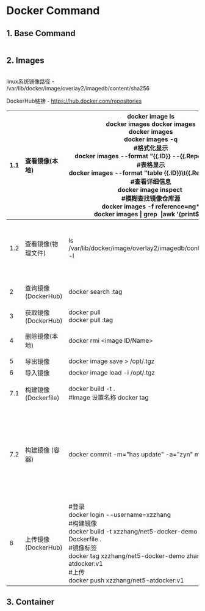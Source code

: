 # Docker Command

## 1. Base Command

```perl
```



## 2. Images

```perl

```

linux系统镜像路径 - /var/lib/docker/image/overlay2/imagedb/content/sha256

DockerHub链接 - https://hub.docker.com/repositories

| 1.1  | 查看镜像(本地)         | docker  image ls  <br />docker  images  docker  images <images name>  <br />docker images <images name:tag>  <br />docker  images -q  <br />#格式化显示  <br />docker  images --format "{{.ID}} --{{.Repository}}"  <br />#表格显示  <br />docker  images --format "table {{.ID}}\t{{.Repository}}"  <br />#查看详细信息  <br />docker image inspect <image ID>     <br />#模糊查找镜像仓库源  <br />docker images -f reference=ng*  <br />docker images \| grep <image Name> \|awk '{print$1}' | 参数说明：     <br />-q = --quiet 只列出id                   |
| ---- | :--------------------- | ------------------------------------------------------------ | ------------------------------------------------------------ |
| 1.2  | 查看镜像(物理文件)     | ls /var/lib/docker/image/overlay2/imagedb/content/sha256 -l  | 文件是Json数据类型  记录镜像 和 容器的配置关系               |
| 2    | 查询镜像(DockerHub)    | docker  search <images Name>:tag                             | tag 就是具体的标签版本                                       |
| 3    | 获取镜像(DockerHub)    | docker  pull <images Name>  <br />docker  pull <images Name>:tag |                                                              |
| 4    | 删除镜像(本地)         | docker rmi <image ID/Name>                                   | 不能存在依赖的容器                                           |
| 5    | 导出镜像               | docker image save <imangeName> >  /opt/<imageName>.tgz       |                                                              |
| 6    | 导入镜像               | docker image load -i /opt/<imageName>.tgz                    |                                                              |
| 7.1  | 构建镜像  (Dockerfile) | docker build -t   <imageName> .     <br />#Image 设置名称  docker tag <imageID> <imageName> | 参数说明：  -t: 名称                                         |
| 7.2  | 构建镜像  (容器)       | docker commit -m="has update" -a="zyn"  <Container ID> mysql:v2 | 参数说明：  -m: 提交的描述信息  -a: 指定镜像作者  mysql:v2: 指定要创建的目标镜像名 |
| 8    | 上传镜像(DockerHub)    | #登录  <br />docker  login --username=xzzhang  <br />#构建镜像  <br />docker  build -t xzzhang/net5-docker-demo  -f Dockerfile .  <br />#镜像标签  <br />docker  tag xzzhang/net5-docker-demo  zhangdw/net5-atdocker:v1  <br />#上传  <br />docker  push xzzhang/net5-atdocker:v1 |                                                              |

## 3. Container

```perl

```

